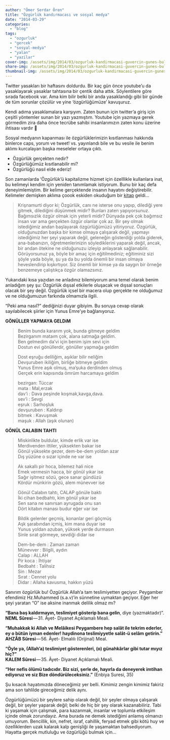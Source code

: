 ```yaml
---
author: "Ömer Serdar Ören"
title: "Özgürlük kandırmacası ve sosyal medya"
date: "2014-03-29"
categories: 
  - "blog"
tags: 
  - "ozgurluk"
  - "gercek"
  - "sosyal-medya"
  - "yalan"
  - "yazilar"
cover-img: /assets/img/2014/03/ozgurluk-kandirmacasi-guvercin-gunes-bulut-kafes-bing-image-creator-ai.jpeg
share-img: /assets/img/2014/03/ozgurluk-kandirmacasi-guvercin-gunes-bulut-kafes-bing-image-creator-ai.jpeg
thumbnail-img: /assets/img/2014/03/ozgurluk-kandirmacasi-guvercin-gunes-bulut-kafes-bing-image-creator-ai.jpeg
---
```



Twitter yasakları bir haftasını doldurdu. Bir kaç gün önce youtube’u da yasaklayarak yasaklar tahtasına bir çentik daha attık. Söylentilere göre sırada facebook var. Ama kim bilir belki bir anda yasaklandığı gibi bir günde de tüm sorunlar çözülür ve yine ‘özgürlüğümüze’ kavuşuruz.

Kendi adıma yasaklamalara karşıyım. Zaten bunun için twitter’a giriş için çeşitli yöntemler sunan bir yazı yazmıştım. Youtube için yazmaya gerek görmedim zira daha önce tecrübe sahibi insanlarımızın zaten konu üzerine ihtisası vardır 🙂

Sosyal medyanın kapanması ile özgürlüklerimizin kısıtlanması hakkında binlerce caps, yorum ve tweet! vs. yayınlandı bile ve bu vesile ile benim aklımı kurcalayan başka meseleler ortaya çıktı.

- Özgürlük gerçekten nedir?
- Özgürlüğümüz kısıtlanabilir mi?
- Özgürlüğü nasıl elde ederiz!

Son zamanlarda ‘Özgürlük’ü kapitalizme hizmet için özelllikle kullanlara inat, bu kelimeyi kendim için yeniden tanımlamak istiyorum. Bunu bir kaç defa deneyimlemiştim. Bir kelime gerçektende insanın hayatını değiştirebilir. Kelimeler demişken aklıma çoook eskiden okuduğum bir [kitap](http://www.kitapyurdu.com/kitap/default.asp?id=43013) geldi…

> Krişnamurti diyor ki; Özgürlük, canı ne isterse onu yapıp, dilediği yere gitmek, dilediğini düşünmek midir? Bunları zaten yapıyorsunuz. Bağımsızlık özgür olmak için yeterli midir? Dünyada pek çok bağımsız insan var ama gerçekten özgür olanlar çok az. Bir şey olmak istediğimiz andan başlayarak özgürlüğümüzü yitiriyoruz. Özgürlük, olduğunuzdan başka bir kimse olmaya çalışarak değil, yapmayı istediğimiz her şeyi yaparak değil, geleneğin gösterdiği yolda giderek, ana-babanızın, öğretmenlerinizin söylediklerini yaparak değil, ancak, bir andan ötekine ne olduğunuzu izleyip anlayarak sağlanabilir. Görüyorsunuz ya, böyle bir amaç için eğitilmediniz; eğitiminiz sizi şöyle yada böyle, şu ya da bu yolda önemli bir insan olmaya heveslendirip kışkırtıyor. Siz önemli bir kimse ya da saygın bir örneğe benzemeye çalıştıkça özgür olamazsınız.

Yukarıdaki kısa yazıdan ne anladınız bilemiyorum ama temel olarak benim anladığım şey şu: Özgürlük dışsal etkilerle oluşacak ve dışsal sonuçları olacak bir şey değil. Özgürlük içsel bir macera olup gerçekte ne olduğumuz ve ne olduğumuzun farkında olmamızla ilgili.

“Peki ama nasıl?” dediğinizi duyar gibiyim. Bu soruya cevap olarak sayılabilecek şiirler için Yunus Emre’ye bağlanıyoruz.

**GÖNÜLLER YAPMAYA GELDiM**

> Benim bunda kararım yok, bunda gitmeye geldim  
> Bezirganım mataım çok, alana satmağa geldim.  
> Ben gelmedim da’vi için benim işim sevi için  
> Dostun evi gönüllerdir, gönüller yapmağa geldim  
> 
> Dost eşruğu deliliğim, aşıklar bilir neliğim  
> Devşuruben ikiliğim, birliğe bitmeye geldim  
> Yunus Emre aşık olmuş, ma’şuka derdinden olmuş  
> Gerçek erin kapısında ömrüm harcamaya geldim  
> 
> bezirgan: Tüccar  
> mata : Mal,erzak  
> dav’i : Dava peşinde koşmak,kavga,dava.  
> sev’i : Sevgi  
> eşruk : Sarhoşluk  
> devşuruben : Kaldırıp  
> bitmek : Kavuşmak  
> maşuk : Allah (aşık olunan)

**GÖNÜL CALABIN TAHTI**

> Miskinlikte buldular, kimde erlik var ise  
> Merdivenden ittiler, yüksekten bakar ise  
> Gönül yüksekte gezer, dem-be-dem yoldan azar  
> Dış yüzüne o sızar içinde ne var ise  
> 
> Ak sakallı pir hoca, bilemez hali nice  
> Emek vermesin hacca, bir gönül yıkar ise  
> Sağır işitmez sözü, gece sanar gündüzü  
> Kördür münkirin gözü, alem münevver ise  
> 
> Gönül Calabın tahtı, CALAP gönüle baktı  
> İki cihan bedbahtı, kim gönül yıkar ise  
> Sen sana ne sanırsan ayrugada onu san  
> Dört kitabın manası budur eğer var ise  
>  
> Bildik gelenler geçmiş, konanlar geri göçmüş  
> Aşk şarabından içmiş, kim mana duyar ise  
> Yunus yoldan azuban, yüksek yerde durmasın  
> Sinle sırat görmeye, sevdiği didar ise  
>  
> Dem-be-dem : Zaman zaman  
> Münevver : Bilgili, aydın  
> Calap : ALLAH  
> Pir koca : İhtiyar  
> Bedbaht : Talihsiz  
> Sin : Mezar  
> Sırat : Cennet yolu  
> Didar : Allaha kavusma, hakkın yüzü

Sanırım özgürlük bu! Özgürlük Allah’a tam teslimiyetten geçiyor. Peygamber efendimiz Hz.Muhammed (s.a.v)’in sünnetine uymaktan geçiyor. Eğer her şeyi yaratan “O” ise aksine inanmak delilik olmaz mı?

**“Bana baş kaldırmayın, teslimiyet gösterip bana gelin**, diye (yazmaktadır)”. **NEML Sûresi** — 31. Âyet- Diyanet Açıklamalı Meali.

**“Muhakkak ki Allah ve Melâikesi Peygambere hep salât ile tekrim ederler, ey o bütün iyman edenler! haydinona teslimiyyetle salât-ü selâm getirin.”**  
**AHZÂB Sûresi** — 56. Âyet- Elmalılı (Orijinal) Meal.

**“Öyle ya, (Allah’a) teslimiyet gösterenleri, (o) günahkârlar gibi tutar mıyız hiç?”**  
**KALEM Sûresi** — 35. Âyet- Diyanet Açıklamalı Meali.

**“Her nefis ölümü tadıcıdır. Biz sizi, şerle de, hayırla da deneyerek imtihan ediyoruz ve siz Bize döndürüleceksiniz.”** (Enbiya Suresi, 35)

Şu kısacık hayatımızda döneceğimiz yer belli. Kimimiz zengin kimimiz fakiriz ama son tahlilde gireceğimiz delik aynı.

Özgürlüğümüzü bir şeylere sahip olarak değil, bir şeyler olmaya çalışarak değil, bir şeyler yaparak değil; belki de hiç bir şey olarak kazanabiliriz. Tabi ki yaşamak için çalışmak, para kazanmak, insanlar ve toplumla etkileşim içinde olmak zorundayız. Ama burada ne demek istediğimi anlamış olmanızı umuyorum. Bencillik, kin, nefret, israf, cahillik, feryad etmek gibi kötü huy ve özelliklerden uzak kalarak kalp genişliği ile yaşamaktan bahsediyorum. Hayatta gerçek mutluluğu ve özgürlüğü bulmak için…
